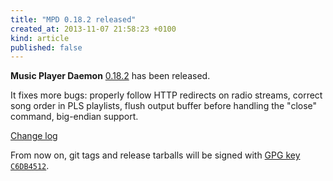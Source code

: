 ```yaml
---
title: "MPD 0.18.2 released"
created_at: 2013-11-07 21:58:23 +0100
kind: article
published: false
---
```


**Music Player Daemon** [0.18.2](/download/mpd/0.18/mpd-0.18.2.tar.xz)
has been released.

It fixes more bugs: properly follow HTTP redirects on radio streams,
correct song order in PLS playlists, flush output buffer before
handling the "close" command, big-endian support.

[Change log](http://git.musicpd.org/cgit/master/mpd.git/plain/NEWS?h=v0.18.2)

From now on, git tags and release tarballs will be signed with
[GPG key `C6DB4512`](http://pgp.mit.edu:11371/pks/lookup?op=get&search=0x236E8A58C6DB4512).

